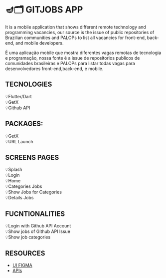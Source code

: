  # 🪔🗂️ GITJOBS APP

It is a mobile application that shows different remote technology and programming vacancies, our source is the issue of public repositories of Brazilian communities and PALOPs to list all vacancies for front-end, back-end, and mobile developers.

É uma aplicação mobile que mostra diferentes vagas remotas de tecnologia e programação, nossa fonte é a issue de repositorios publicos de comunidades brasileiras e PALOPs para listar todas vagas para desenvolvedores front-end,back-end, e mobile.


## TECNOLOGIES
💡Flutter/Dart <br>
💡GetX <br>
💡Github API <br>

## PACKAGES:
💡GetX <br>
💡URL Launch <br>

## SCREENS PAGES
💡Splash <br>
💡Login <br>
💡Home  <br>
💡Categories Jobs <br>
💡Show Jobs for Categories <br>
💡Details Jobs <br>


## FUCNTIONALITIES
💡Login with Github API Account <br>
💡Show jobs of Github API Issue <br>
💡Show job categories   <br>

## RESOURCES
- [UI FIGMA ](link) <br>
- [APIs ](https://www.figma.com/file/YpZqVXXhUw3al7pa0XjwL0/GitJobs?node-id=0%3A1) <br>
